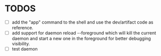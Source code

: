 # TODOS

- [ ] add the "app" command to the shell and use the dev/artifact code as reference.
- [ ] add support for daemon reload --foreground which will kill the current daemon and start a new one in the foreground for better debugging visibility.
- [ ] test daemon
